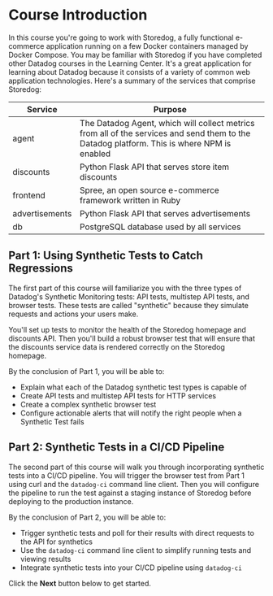 Course Introduction
===

In this course you're going to work with Storedog, a fully functional e-commerce application running on a few Docker containers managed by Docker Compose. You may be familiar with Storedog if you have completed other Datadog courses in the Learning Center. It's a great application for learning about Datadog because it consists of a variety of common web application technologies. Here's a summary of the services that comprise Storedog:

| Service        | Purpose |
| ---            | ---        |
| agent          | The Datadog Agent, which will collect metrics from all of the services and send them to the Datadog platform. This is where NPM is enabled |
| discounts      | Python Flask API that serves store item discounts |
| frontend       | Spree, an open source e-commerce framework written in Ruby |
| advertisements | Python Flask API that serves advertisements |
| db             | PostgreSQL database used by all services |

Part 1: Using Synthetic Tests to Catch Regressions
---
The first part of this course will familiarize you with the three types of Datadog's Synthetic Monitoring tests: API tests, multistep API tests, and browser tests. These tests are called "synthetic" because they simulate requests and actions your users make. 

You'll set up tests to monitor the health of the Storedog homepage and discounts API. Then you'll build a robust browser test that will ensure that the discounts service data is rendered correctly on the Storedog homepage.

By the conclusion of Part 1, you will be able to:
  - Explain what each of the Datadog synthetic test types is capable of
  - Create API tests and multistep API tests for HTTP services
  - Create a complex synthetic browser test
  - Configure actionable alerts that will notify the right people when a Synthetic Test fails 

Part 2: Synthetic Tests in a CI/CD Pipeline
---
The second part of this course will walk you through incorporating synthetic tests into a CI/CD pipeline. You will trigger the browser test from Part 1 using curl and the `datadog-ci` command line client. Then you will configure the pipeline to run the test against a staging instance of Storedog before deploying to the production instance.

By the conclusion of Part 2, you will be able to:
  - Trigger synthetic tests and poll for their results with direct requests to the API for synthetics
  - Use the `datadog-ci` command line client to simplify running tests and viewing results
  - Integrate synthetic tests into your CI/CD pipeline using `datadog-ci`

Click the **Next** button below to get started.